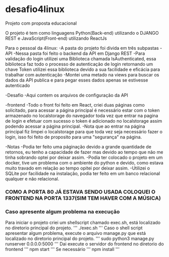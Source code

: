 # desafio4linux
Projeto com proposta educacional

O projeto é tem como linguagens Python(Back-end) utilizando o DJANGO REST e JavaScript(Front-end) utilizando ReactJs

Para o pessoal da 4linux:
 -A pasta do projeto foi divida em três subpastas
  -API
    -Nessa pasta foi feito o backend da API em Django REST
    -Para validação do login utilizei uma Biblioteca chamada IsAuthenticated, essa biblioteca faz todo o processo de autenticação de login retornando um chave Token utilizei   essa biblioteca devido a sua facilidade e eficácia para trabalhar com autenticação
    -Montei uma metado na views para buscar os dados da API publica e para pegar esses dados apenas se estivesse autenticado
    
  -Desafio
    -Aqui contem os arquivos de configuração da API
    
  -frontend
    -Todo o front foi feito em React, criei duas páginas como solicitado, para acessar a página principal é necessário estar com o token armazenado no localstorage do navegador
    toda vez que entrar na pagina de login e efetuar com sucesso o token é adicionado no localstorage assim podendo acessar a página principal.
    -Nota que ao entrar na página principal fiz limpei o localstorage para que toda vez seja necessário fazer o login, isso foi feito de proposito para uma "segurança" na      página.
    
  -Notas
    -Podia ter feito uma páginação devido a grande quantidade de retornos, eu tenho a capacidade de fazer mas devido ao tempo que não me tinha sobrando optei por deixar assim.
    -Podia ter colocado o projeto em um docker, tive um problema com o ambiente do python e devido, como estava muito travado em relação ao tempo opitei por deixar assim.
    -Utilizei o SQLite por facilidade na instalação, podia ter feito em um banco relacional qualquer e não relacional.
    
    
<h3>COMO A PORTA 80 JÁ ESTAVA SENDO USADA COLOQUEI O FRONTEND NA PORTA 1337(SIM TEM HAVER COM A MÚSICA)<h3>
 
 
 <h3>Caso apresente algum problema na execução</h3>
 Para iniciar o projeto criei um shellscript chamado exec.sh, está localizado no diretorio principal do projeto.
 '''
 ./exec.sh
 '''
Caso o shell script apresentar algum problema, execute o arquivo manage.py que está localizado no diretorio principal do projeto.
'''
sudo python3 manage.py runserver 0.0.0.0:5000
'''
Dai execute o servidor do frontend no diretorio do frontend
'''
npm start
'''
Se necessário
'''
npm install
'''

    
